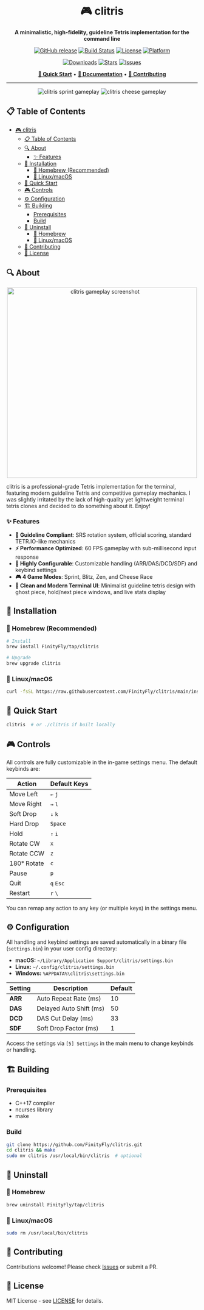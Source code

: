 <div align="center">

# 🎮 clitris

**A minimalistic, high-fidelity, guideline Tetris implementation for the command line**

[![GitHub release](https://img.shields.io/github/v/release/FinityFly/clitris?style=for-the-badge)](https://github.com/FinityFly/clitris/releases)
[![Build Status](https://img.shields.io/github/actions/workflow/status/FinityFly/clitris/release.yaml?style=for-the-badge)](https://github.com/FinityFly/clitris/actions)
[![License](https://img.shields.io/badge/license-MIT-blue.svg?style=for-the-badge)](LICENSE)
[![Platform](https://img.shields.io/badge/platform-macOS%20%7C%20Linux-lightgrey?style=for-the-badge)](https://github.com/FinityFly/clitris)

[![Downloads](https://img.shields.io/github/downloads/FinityFly/clitris/total?style=for-the-badge)](https://github.com/FinityFly/clitris/releases)
[![Stars](https://img.shields.io/github/stars/FinityFly/clitris?style=for-the-badge)](https://github.com/FinityFly/clitris/stargazers)
[![Issues](https://img.shields.io/github/issues/FinityFly/clitris?style=for-the-badge)](https://github.com/FinityFly/clitris/issues)

[**🚀 Quick Start**](#-installation) • [**📖 Documentation**](#-controls) • [**🤝 Contributing**](#-contributing)

---

<img src="assets/sprint.gif" alt="clitris sprint gameplay">
<img src="assets/cheese.gif" alt="clitris cheese gameplay">
</div>

## 📋 Table of Contents

- [🎮 clitris](#-clitris)
  - [📋 Table of Contents](#-table-of-contents)
  - [🔍 About](#-about)
    - [✨ Features](#-features)
  - [🚀 Installation](#-installation)
    - [🍺 Homebrew (Recommended)](#-homebrew-recommended)
    - [🐧 Linux/macOS](#-linuxmacos)
  - [🎯 Quick Start](#-quick-start)
  - [🎮 Controls](#-controls)
  - [⚙️ Configuration](#️-configuration)
  - [🏗️ Building](#️-building)
    - [Prerequisites](#prerequisites)
    - [Build](#build)
  - [🧹 Uninstall](#-uninstall)
    - [🍺 Homebrew](#-homebrew)
    - [🐧 Linux/macOS](#-linuxmacos-1)
  - [🤝 Contributing](#-contributing)
  - [📄 License](#-license)

## 🔍 About

<div align="center">
  <img src="assets/thumbnail.png" height="500" alt="clitris gameplay screenshot">
</div>

clitris is a professional-grade Tetris implementation for the terminal, featuring modern guideline Tetris and competitive gameplay mechanics. I was slightly irritated by the lack of high-quality yet lightweight terminal tetris clones and decided to do something about it. Enjoy!

### ✨ Features

- **🎯 Guideline Compliant**: SRS rotation system, official scoring, standard TETR.IO-like mechanics
- **⚡ Performance Optimized**: 60 FPS gameplay with sub-millisecond input response  
- **🔧 Highly Configurable**: Customizable handling (ARR/DAS/DCD/SDF) and keybind settings
- **🎮 4 Game Modes**: Sprint, Blitz, Zen, and Cheese Race
- **🎨 Clean and Modern Terminal UI**: Minimalist guideline tetris design with ghost piece, hold/next piece windows, and live stats display

## 🚀 Installation

### 🍺 Homebrew (Recommended)

```bash
# Install
brew install FinityFly/tap/clitris

# Upgrade
brew upgrade clitris
```

### 🐧 Linux/macOS
```bash
curl -fsSL https://raw.githubusercontent.com/FinityFly/clitris/main/install.sh | bash
```

## 🎯 Quick Start

```bash
clitris  # or ./clitris if built locally
```

## 🎮 Controls

All controls are fully customizable in the in-game settings menu. The default keybinds are:

| Action        | Default Keys         |
|---------------|---------------------|
| Move Left     | `←` `j`             |
| Move Right    | `→` `l`             |
| Soft Drop     | `↓` `k`             |
| Hard Drop     | `Space`             |
| Hold          | `↑` `i`             |
| Rotate CW     | `x`                 |
| Rotate CCW    | `z`                 |
| 180° Rotate   | `c`                 |
| Pause         | `p`                 |
| Quit          | `q` `Esc`           |
| Restart       | `r` `\`            |

You can remap any action to any key (or multiple keys) in the settings menu.

## ⚙️ Configuration

All handling and keybind settings are saved automatically in a binary file (`settings.bin`) in your user config directory:
- **macOS:** `~/Library/Application Support/clitris/settings.bin`
- **Linux:** `~/.config/clitris/settings.bin`
- **Windows:** `%APPDATA%\clitris\settings.bin`

| Setting | Description              | Default |
|---------|--------------------------|---------|
| **ARR** | Auto Repeat Rate (ms)    | 10      |
| **DAS** | Delayed Auto Shift (ms)  | 50      |
| **DCD** | DAS Cut Delay (ms)       | 33      |
| **SDF** | Soft Drop Factor (ms)    | 1       |

Access the settings via `[5] Settings` in the main menu to change keybinds or handling.

## 🏗️ Building

### Prerequisites
- C++17 compiler
- ncurses library  
- make

### Build
```bash
git clone https://github.com/FinityFly/clitris.git
cd clitris && make
sudo mv clitris /usr/local/bin/clitris  # optional
```

## 🧹 Uninstall

### 🍺 Homebrew
```bash
brew uninstall FinityFly/tap/clitris
```

### 🐧 Linux/macOS
```bash
sudo rm /usr/local/bin/clitris
```

## 🤝 Contributing

Contributions welcome! Please check [Issues](https://github.com/FinityFly/clitris/issues) or submit a PR.

## 📄 License

MIT License - see [LICENSE](LICENSE) for details.
